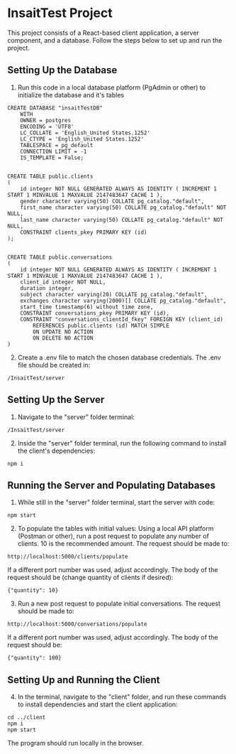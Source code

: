 # InsaitTest Project

This project consists of a React-based client application, a server component, and a database. Follow the steps below to set up and run the project.

## Setting Up the Database
1. Run this code in a local database platform (PgAdmin or other) to initialize the database and it's tables
```
CREATE DATABASE "insaitTestDB"
    WITH
    OWNER = postgres
    ENCODING = 'UTF8'
    LC_COLLATE = 'English_United States.1252'
    LC_CTYPE = 'English_United States.1252'
    TABLESPACE = pg_default
    CONNECTION LIMIT = -1
    IS_TEMPLATE = False;


CREATE TABLE public.clients
(
    id integer NOT NULL GENERATED ALWAYS AS IDENTITY ( INCREMENT 1 START 1 MINVALUE 1 MAXVALUE 2147483647 CACHE 1 ),
    gender character varying(50) COLLATE pg_catalog."default",
    first_name character varying(50) COLLATE pg_catalog."default" NOT NULL,
    last_name character varying(50) COLLATE pg_catalog."default" NOT NULL,
    CONSTRAINT clients_pkey PRIMARY KEY (id)
);


CREATE TABLE public.conversations
(
    id integer NOT NULL GENERATED ALWAYS AS IDENTITY ( INCREMENT 1 START 1 MINVALUE 1 MAXVALUE 2147483647 CACHE 1 ),
    client_id integer NOT NULL,
    duration integer,
    subject character varying(20) COLLATE pg_catalog."default",
    exchanges character varying(2000)[] COLLATE pg_catalog."default",
    start_time timestamp(6) without time zone,
    CONSTRAINT conversations_pkey PRIMARY KEY (id),
    CONSTRAINT "conversations_clientId_fkey" FOREIGN KEY (client_id)
        REFERENCES public.clients (id) MATCH SIMPLE
        ON UPDATE NO ACTION
        ON DELETE NO ACTION
)
```
2. Create a .env file to match the chosen database credentials. The .env file should be created in:
```
/InsaitTest/server
```

## Setting Up the Server
1. Navigate to the "server" folder terminal:
```
/InsaitTest/server
```
2. Inside the "server" folder terminal, run the following command to install the client's dependencies:
```
npm i
```

## Running the Server and Populating Databases
1. While still in the "server" folder terminal, start the server with code:
```
npm start
```
2. To populate the tables with initial values:
Using a local API platform (Postman or other), run a post request to populate any number of clients. 10 is the recommended amount. The request should be made to:
```
http://localhost:5000/clients/populate
```
If a different port number was used, adjust accordingly.
The body of the request should be (change quantity of clients if desired):
```
{"quantity": 10}
```
3. Run a new post request to populate initial conversations. The request should be made to:
```
http://localhost:5000/conversations/populate
```
If a different port number was used, adjust accordingly.
The body of the request should be:
```
{"quantity": 100}
```

## Setting Up and Running the Client
4. In the terminal, navigate to the "client" folder, and run these commands to install dependencies and start the client application:
```
cd ../client
npm i
npm start
```
The program should run locally in the browser.